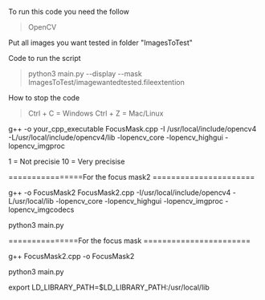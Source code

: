 To run this code you need the follow 
> OpenCV

Put all images you want tested in folder "ImagesToTest"

Code to run the script
> python3 main.py --display --mask  ImagesToTest/imagewantedtested.fileextention

How to stop the code 
>Ctrl + C = Windows
>Ctrl + Z = Mac/Linux

g++ -o your_cpp_executable FocusMask.cpp -I /usr/local/include/opencv4 -L/usr/local/include/opencv4/lib -lopencv_core -lopencv_highgui -lopencv_imgproc

1 = Not precisie
10 = Very precisise

================For the focus mask2 ======================

g++ -o FocusMask2 FocusMask2.cpp -I/usr/local/include/opencv4 -L/usr/local/lib -lopencv_core -lopencv_highgui -lopencv_imgproc -lopencv_imgcodecs

python3 main.py


===============For the focus mask =======================

g++ FocusMask2.cpp -o FocusMask2

python3 main.py

export LD_LIBRARY_PATH=$LD_LIBRARY_PATH:/usr/local/lib



